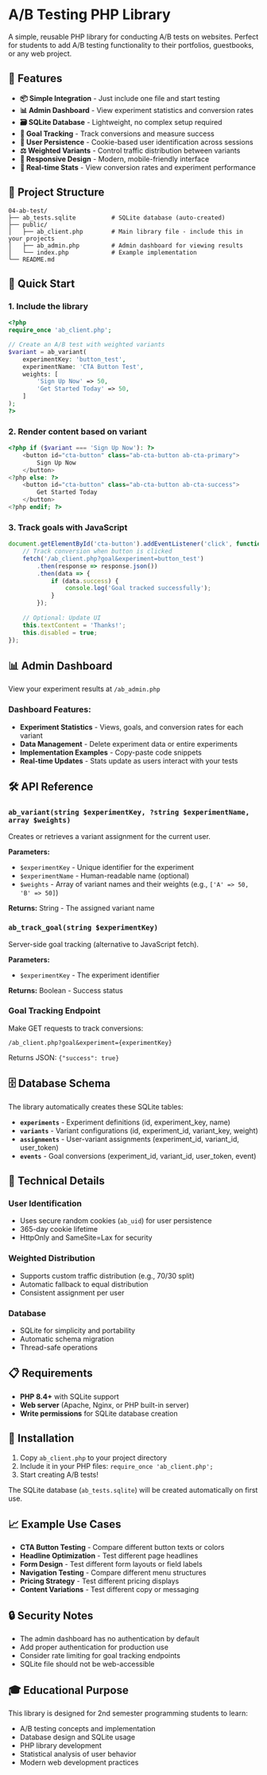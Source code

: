 # A/B Testing PHP Library

A simple, reusable PHP library for conducting A/B tests on websites. Perfect for students to add A/B testing functionality to their portfolios, guestbooks, or any web project.

## 🚀 Features

- **📦 Simple Integration** - Just include one file and start testing
- **📊 Admin Dashboard** - View experiment statistics and conversion rates  
- **🗃️ SQLite Database** - Lightweight, no complex setup required
- **🔄 Goal Tracking** - Track conversions and measure success
- **👥 User Persistence** - Cookie-based user identification across sessions
- **⚖️ Weighted Variants** - Control traffic distribution between variants
- **📱 Responsive Design** - Modern, mobile-friendly interface
- **🎯 Real-time Stats** - View conversion rates and experiment performance

## 📁 Project Structure

```
04-ab-test/
├── ab_tests.sqlite          # SQLite database (auto-created)
├── public/
│   ├── ab_client.php        # Main library file - include this in your projects
│   ├── ab_admin.php         # Admin dashboard for viewing results
│   └── index.php            # Example implementation
└── README.md
```

## 🔧 Quick Start

### 1. Include the library

```php
<?php
require_once 'ab_client.php';

// Create an A/B test with weighted variants
$variant = ab_variant(
    experimentKey: 'button_test',
    experimentName: 'CTA Button Test', 
    weights: [
        'Sign Up Now' => 50,
        'Get Started Today' => 50,
    ]
);
?>
```

### 2. Render content based on variant

```php
<?php if ($variant === 'Sign Up Now'): ?>
    <button id="cta-button" class="ab-cta-button ab-cta-primary">
        Sign Up Now
    </button>
<?php else: ?>
    <button id="cta-button" class="ab-cta-button ab-cta-success">
        Get Started Today
    </button>
<?php endif; ?>
```

### 3. Track goals with JavaScript

```javascript
document.getElementById('cta-button').addEventListener('click', function() {
    // Track conversion when button is clicked
    fetch('/ab_client.php?goal&experiment=button_test')
        .then(response => response.json())
        .then(data => {
            if (data.success) {
                console.log('Goal tracked successfully');
            }
        });
        
    // Optional: Update UI
    this.textContent = 'Thanks!';
    this.disabled = true;
});
```

## 📊 Admin Dashboard

View your experiment results at `/ab_admin.php`

### Dashboard Features:
- **Experiment Statistics** - Views, goals, and conversion rates for each variant
- **Data Management** - Delete experiment data or entire experiments
- **Implementation Examples** - Copy-paste code snippets
- **Real-time Updates** - Stats update as users interact with your tests

## 🛠️ API Reference

### `ab_variant(string $experimentKey, ?string $experimentName, array $weights)`

Creates or retrieves a variant assignment for the current user.

**Parameters:**
- `$experimentKey` - Unique identifier for the experiment
- `$experimentName` - Human-readable name (optional)
- `$weights` - Array of variant names and their weights (e.g., `['A' => 50, 'B' => 50]`)

**Returns:** String - The assigned variant name

### `ab_track_goal(string $experimentKey)`

Server-side goal tracking (alternative to JavaScript fetch).

**Parameters:**
- `$experimentKey` - The experiment identifier

**Returns:** Boolean - Success status

### Goal Tracking Endpoint

Make GET requests to track conversions:
```
/ab_client.php?goal&experiment={experimentKey}
```

Returns JSON: `{"success": true}`

## 🗄️ Database Schema

The library automatically creates these SQLite tables:

- **`experiments`** - Experiment definitions (id, experiment_key, name)
- **`variants`** - Variant configurations (id, experiment_id, variant_key, weight)
- **`assignments`** - User-variant assignments (experiment_id, variant_id, user_token)
- **`events`** - Goal conversions (experiment_id, variant_id, user_token, event)

## 🔧 Technical Details

### User Identification
- Uses secure random cookies (`ab_uid`) for user persistence
- 365-day cookie lifetime
- HttpOnly and SameSite=Lax for security

### Weighted Distribution
- Supports custom traffic distribution (e.g., 70/30 split)
- Automatic fallback to equal distribution
- Consistent assignment per user

### Database
- SQLite for simplicity and portability
- Automatic schema migration
- Thread-safe operations

## 📋 Requirements

- **PHP 8.4+** with SQLite support
- **Web server** (Apache, Nginx, or PHP built-in server)
- **Write permissions** for SQLite database creation

## 🚀 Installation

1. Copy `ab_client.php` to your project directory
2. Include it in your PHP files: `require_once 'ab_client.php';`
3. Start creating A/B tests!

The SQLite database (`ab_tests.sqlite`) will be created automatically on first use.

## 📈 Example Use Cases

- **CTA Button Testing** - Compare different button texts or colors
- **Headline Optimization** - Test different page headlines
- **Form Design** - Test different form layouts or field labels
- **Navigation Testing** - Compare different menu structures
- **Pricing Strategy** - Test different pricing displays
- **Content Variations** - Test different copy or messaging

## 🔒 Security Notes

- The admin dashboard has no authentication by default
- Add proper authentication for production use
- Consider rate limiting for goal tracking endpoints
- SQLite file should not be web-accessible

## 🎓 Educational Purpose

This library is designed for 2nd semester programming students to learn:
- A/B testing concepts and implementation
- Database design and SQLite usage
- PHP library development
- Statistical analysis of user behavior
- Modern web development practices

